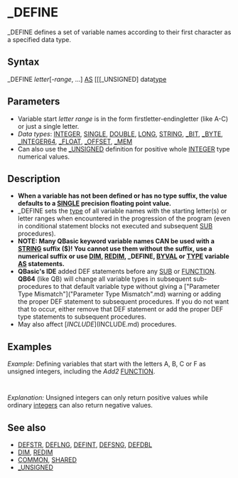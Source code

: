 # _DEFINE

_DEFINE defines a set of variable names according to their first character as a specified data type.

  

## Syntax

_DEFINE *letter*[*-range*, ...] [AS](AS.md) [[[_UNSIGNED] data[type](type.md)
  

## Parameters

* Variable start *letter range* is in the form firstletter-endingletter (like A-C) or just a single letter.
* *Data types*: [INTEGER](INTEGER.md), [SINGLE](SINGLE.md), [DOUBLE](DOUBLE.md), [LONG](LONG.md), [STRING](STRING.md), [_BIT](_BIT.md), [_BYTE](_BYTE.md), [_INTEGER64](_INTEGER64.md), [_FLOAT](_FLOAT.md), [_OFFSET](_OFFSET.md), [_MEM](_MEM.md)
* Can also use the [_UNSIGNED](_UNSIGNED.md) definition for positive whole [INTEGER](INTEGER.md) type numerical values.

  

## Description

* **When a variable has not been defined or has no type suffix, the value defaults to a [SINGLE](SINGLE.md) precision floating point value.**
* _DEFINE sets the [type](type.md) of all variable names with the starting letter(s) or letter ranges when encountered in the progression of the program (even in conditional statement blocks not executed and subsequent [SUB](SUB.md) procedures).
* **NOTE: Many QBasic keyword variable names CAN be used with a [STRING](STRING.md) suffix ($)! You cannot use them without the suffix, use a numerical suffix or use [DIM](DIM.md), [REDIM](REDIM.md), _DEFINE, [BYVAL](BYVAL.md) or [TYPE](TYPE.md) variable [AS](AS.md) statements.**
* **QBasic's IDE** added DEF statements before any [SUB](SUB.md) or [FUNCTION](FUNCTION.md). **QB64** (like QB) will change all variable types in subsequent sub-procedures to that default variable type without giving a ["Parameter Type Mismatch"]("Parameter Type Mismatch".md) warning or adding the proper DEF statement to subsequent procedures. If you do not want that to occur, either remove that DEF statement or add the proper DEF type statements to subsequent procedures.
* May also affect [$INCLUDE]($INCLUDE.md) procedures.

  

## Examples

*Example:* Defining variables that start with the letters A, B, C or F as unsigned integers, including the *Add2* [FUNCTION](FUNCTION.md).

``` _DEFINE A-C, F [AS](AS.md) [_UNSIGNED](_UNSIGNED.md) [INTEGER](INTEGER.md)  [PRINT](PRINT.md) Add2(-1.1, -2.2)  [END](END.md)  [FUNCTION](FUNCTION.md) Add2 (one, two)     Add2 = one + two [END FUNCTION](END FUNCTION.md)  
```

``` 65533  
```

*Explanation:* Unsigned integers can only return positive values while ordinary [integers](integers.md) can also return negative values.
  

## See also

* [DEFSTR](DEFSTR.md), [DEFLNG](DEFLNG.md), [DEFINT](DEFINT.md), [DEFSNG](DEFSNG.md), [DEFDBL](DEFDBL.md)
* [DIM](DIM.md), [REDIM](REDIM.md)
* [COMMON](COMMON.md), [SHARED](SHARED.md)
* [_UNSIGNED](_UNSIGNED.md)

  
